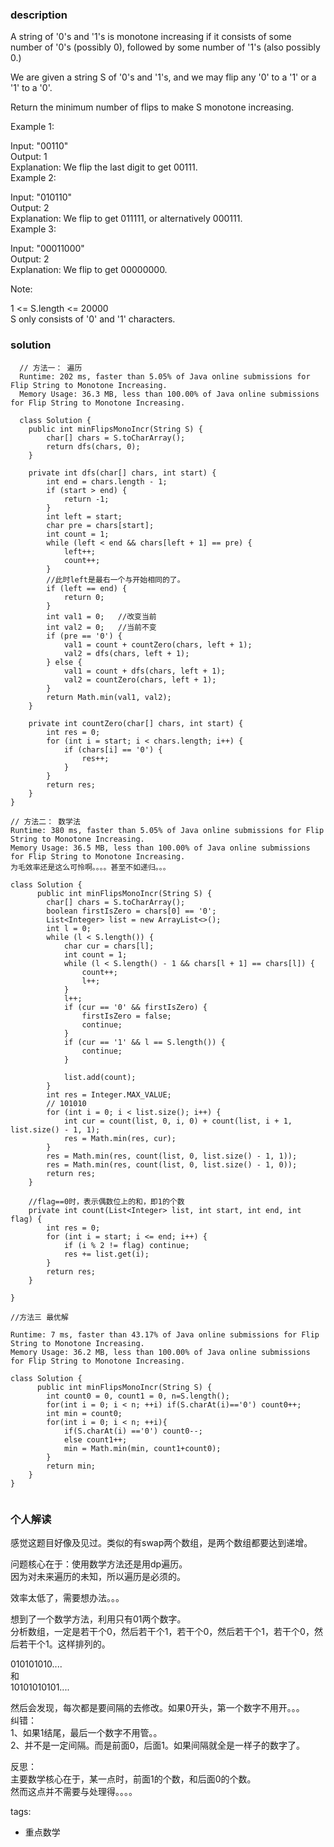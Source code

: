 ### description    
  A string of '0's and '1's is monotone increasing if it consists of some number of '0's (possibly 0), followed by some number of '1's (also possibly 0.)  
    
  We are given a string S of '0's and '1's, and we may flip any '0' to a '1' or a '1' to a '0'.  
    
  Return the minimum number of flips to make S monotone increasing.  
    
     
    
  Example 1:  
    
  Input: "00110"  
  Output: 1  
  Explanation: We flip the last digit to get 00111.  
  Example 2:  
    
  Input: "010110"  
  Output: 2  
  Explanation: We flip to get 011111, or alternatively 000111.  
  Example 3:  
    
  Input: "00011000"  
  Output: 2  
  Explanation: We flip to get 00000000.  
     
    
  Note:  
    
  1 <= S.length <= 20000  
  S only consists of '0' and '1' characters.  
### solution    
```    
  // 方法一： 遍历  
  Runtime: 202 ms, faster than 5.05% of Java online submissions for Flip String to Monotone Increasing.  
  Memory Usage: 36.3 MB, less than 100.00% of Java online submissions for Flip String to Monotone Increasing.  
    
  class Solution {  
    public int minFlipsMonoIncr(String S) {  
        char[] chars = S.toCharArray();  
        return dfs(chars, 0);  
    }  
  
    private int dfs(char[] chars, int start) {  
        int end = chars.length - 1;  
        if (start > end) {  
            return -1;  
        }  
        int left = start;  
        char pre = chars[start];  
        int count = 1;  
        while (left < end && chars[left + 1] == pre) {  
            left++;  
            count++;  
        }  
        //此时left是最右一个与开始相同的了。  
        if (left == end) {  
            return 0;  
        }  
        int val1 = 0;   //改变当前  
        int val2 = 0;   //当前不变  
        if (pre == '0') {  
            val1 = count + countZero(chars, left + 1);  
            val2 = dfs(chars, left + 1);  
        } else {  
            val1 = count + dfs(chars, left + 1);  
            val2 = countZero(chars, left + 1);  
        }  
        return Math.min(val1, val2);  
    }  
  
    private int countZero(char[] chars, int start) {  
        int res = 0;  
        for (int i = start; i < chars.length; i++) {  
            if (chars[i] == '0') {  
                res++;  
            }  
        }  
        return res;  
    }  
}  
  
// 方法二： 数学法  
Runtime: 380 ms, faster than 5.05% of Java online submissions for Flip String to Monotone Increasing.  
Memory Usage: 36.5 MB, less than 100.00% of Java online submissions for Flip String to Monotone Increasing.  
为毛效率还是这么可怜啊。。。。甚至不如递归。。。  
  
class Solution {  
      public int minFlipsMonoIncr(String S) {  
        char[] chars = S.toCharArray();  
        boolean firstIsZero = chars[0] == '0';  
        List<Integer> list = new ArrayList<>();  
        int l = 0;  
        while (l < S.length()) {  
            char cur = chars[l];  
            int count = 1;  
            while (l < S.length() - 1 && chars[l + 1] == chars[l]) {  
                count++;  
                l++;  
            }  
            l++;  
            if (cur == '0' && firstIsZero) {  
                firstIsZero = false;  
                continue;  
            }  
            if (cur == '1' && l == S.length()) {  
                continue;  
            }  
  
            list.add(count);  
        }  
        int res = Integer.MAX_VALUE;  
        // 101010  
        for (int i = 0; i < list.size(); i++) {  
            int cur = count(list, 0, i, 0) + count(list, i + 1, list.size() - 1, 1);  
            res = Math.min(res, cur);  
        }  
        res = Math.min(res, count(list, 0, list.size() - 1, 1));  
        res = Math.min(res, count(list, 0, list.size() - 1, 0));  
        return res;  
    }  
  
    //flag==0时，表示偶数位上的和，即1的个数  
    private int count(List<Integer> list, int start, int end, int flag) {  
        int res = 0;  
        for (int i = start; i <= end; i++) {  
            if (i % 2 != flag) continue;  
            res += list.get(i);  
        }  
        return res;  
    }  
  
}  
  
//方法三 最优解  
  
Runtime: 7 ms, faster than 43.17% of Java online submissions for Flip String to Monotone Increasing.  
Memory Usage: 36.2 MB, less than 100.00% of Java online submissions for Flip String to Monotone Increasing.  
  
class Solution {  
      public int minFlipsMonoIncr(String S) {  
        int count0 = 0, count1 = 0, n=S.length();  
        for(int i = 0; i < n; ++i) if(S.charAt(i)=='0') count0++;  
        int min = count0;  
        for(int i = 0; i < n; ++i){  
            if(S.charAt(i) =='0') count0--;  
            else count1++;  
            min = Math.min(min, count1+count0);  
        }  
        return min;  
    }  
}  
    
```    
    
### 个人解读    
  感觉这题目好像及见过。类似的有swap两个数组，是两个数组都要达到递增。  
    
  问题核心在于：使用数学方法还是用dp遍历。  
  因为对未来遍历的未知，所以遍历是必须的。  
    
  效率太低了，需要想办法。。。  
    
  想到了一个数学方法，利用只有01两个数字。  
  分析数组，一定是若干个0，然后若干个1，若干个0，然后若干个1，若干个0，然后若干个1。这样排列的。  
    
  010101010....  
  和  
  10101010101....  
    
  然后会发现，每次都是要间隔的去修改。如果0开头，第一个数字不用开。。。  
  纠错：   
  1、如果1结尾，最后一个数字不用管。。  
  2、并不是一定间隔。而是前面0，后面1。如果间隔就全是一样子的数字了。  
    
    
  反思：  
  主要数学核心在于，某一点时，前面1的个数，和后面0的个数。  
  然而这点并不需要与处理得。。。。  
    
tags:    
  -   重点数学  
